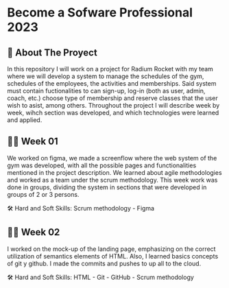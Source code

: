 # Become a Sofware Professional 2023

## 🚀 About The Proyect

In this repository I will work on a project for Radium Rocket with my team where we will develop a system to manage the schedules of the gym, schedules of the employees, the activities and memberships.
Said system must contain fuctionalities to can sign-up, log-in (both as user, admin, coach, etc.) choose type of membership and reserve classes that the user wish to asist, among others.
Throughout the project I will describe week by week, wihch section was developed, and which technologies were learned and applied.

## 👩‍💻 Week 01 

We worked on figma, we made a screenflow where the web system of the gym was developed, with all the possible pages and functionalities mentioned in the project description.
We learned about agile methodologies and worked as a team under the scrum methodology. This week work was done in groups, dividing the system in sections that were developed in groups of 2 or 3 persons.

🛠 Hard and Soft Skills: Scrum methodology - Figma 

## 👩‍💻 Week 02

I worked on the mock-up of the landing page, emphasizing on the correct utilization of semantics elements of HTML.
Also, I learned basics concepts of git y github. I made the commits and pushes to up all to the cloud.

🛠 Hard and Soft Skills: HTML - Git - GitHub - Scrum methodology 





